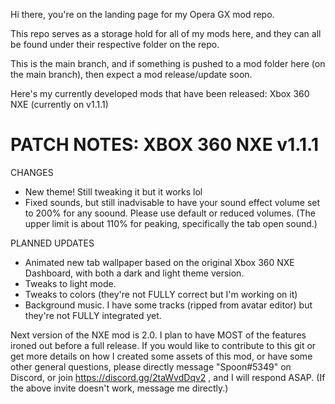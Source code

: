 Hi there, you're on the landing page for my Opera GX mod repo.

This repo serves as a storage hold for all of my mods here, and they can all be found under their respective folder on the repo.

This is the main branch, and if something is pushed to a mod folder here (on the main branch), then expect a mod release/update soon.

Here's my currently developed mods that have been released:
Xbox 360 NXE (currently on v1.1.1)

# PATCH NOTES: XBOX 360 NXE v1.1.1
CHANGES
- New theme! Still tweaking it but it works lol
- Fixed sounds, but still inadvisable to have your sound effect volume set to 200% for any soound. Please use default or reduced volumes. (The upper limit is about 110% for peaking, specifically the tab open sound.)

PLANNED UPDATES
- Animated new tab wallpaper based on the original Xbox 360 NXE Dashboard, with both a dark and light theme version.
- Tweaks to light mode.
- Tweaks to colors (they're not FULLY correct but I'm working on it)
- Background music. I have some tracks (ripped from avatar editor) but they're not FULLY integrated yet.

Next version of the NXE mod is 2.0. I plan to have MOST of the features ironed out before a full release.
If you would like to contribute to this git or get more details on how I created some assets of this mod, or have some other general questions, please directly message "Spoon#5349" on Discord, or join https://discord.gg/2taWvdDqv2 , and I will respond ASAP.
(If the above invite doesn't work, message me directly.)

